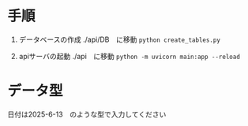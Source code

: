# 手順
1. データベースの作成
./api/DB　に移動
`python create_tables.py`

2. apiサーバの起動
./api　に移動
`python -m uvicorn main:app --reload`

# データ型
日付は2025-6-13　のような型で入力してください
